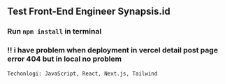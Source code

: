 ## Test Front-End Engineer Synapsis.id

### Run `npm install` in terminal

### !! i have problem when deployment in vercel detail post page error 404 but in local no problem

`Techonlogi: JavaScript, React, Next.js, Tailwind`
